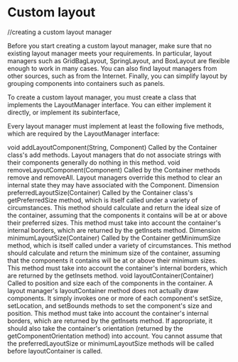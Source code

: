 # Custom layout #
//creating a custom layout manager

Before you start creating a custom layout manager, make sure that no existing layout manager meets your requirements. In particular, layout managers such as GridBagLayout, SpringLayout, and BoxLayout are flexible enough to work in many cases. You can also find layout managers from other sources, such as from the Internet. Finally, you can simplify layout by grouping components into containers such as panels.

To create a custom layout manager, you must create a class that implements the LayoutManager interface. You can either implement it directly, or implement its subinterface,

Every layout manager must implement at least the following five methods, which are required by the LayoutManager interface:

void addLayoutComponent(String, Component)
Called by the Container class's add methods. Layout managers that do not associate strings with their components generally do nothing in this method.
void removeLayoutComponent(Component)
Called by the Container methods remove and removeAll. Layout managers override this method to clear an internal state they may have associated with the Component.
Dimension preferredLayoutSize(Container)
Called by the Container class's getPreferredSize method, which is itself called under a variety of circumstances. This method should calculate and return the ideal size of the container, assuming that the components it contains will be at or above their preferred sizes. This method must take into account the container's internal borders, which are returned by the getInsets method.
Dimension minimumLayoutSize(Container)
Called by the Container getMinimumSize method, which is itself called under a variety of circumstances. This method should calculate and return the minimum size of the container, assuming that the components it contains will be at or above their minimum sizes. This method must take into account the container's internal borders, which are returned by the getInsets method.
void layoutContainer(Container)
Called to position and size each of the components in the container. A layout manager's layoutContainer method does not actually draw components. It simply invokes one or more of each component's setSize, setLocation, and setBounds methods to set the component's size and position.
This method must take into account the container's internal borders, which are returned by the getInsets method. If appropriate, it should also take the container's orientation (returned by the getComponentOrientation method) into account. You cannot assume that the preferredLayoutSize or minimumLayoutSize methods will be called before layoutContainer is called.